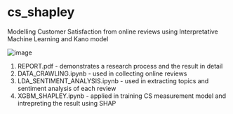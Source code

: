 # cs_shapley
Modelling Customer Satisfaction from online reviews
using Interpretative Machine Learning and Kano model

![image](https://user-images.githubusercontent.com/85447424/121343247-7068f400-c95d-11eb-9106-389a2878f969.png)

1. REPORT.pdf - demonstrates a research process and the result in detail
2. DATA_CRAWLING.ipynb - used in collecting online reviews
3. LDA_SENTIMENT_ANALYSIS.ipynb - used in extracting topics and sentiment analysis of each review
4. XGBM_SHAPLEY.ipynb - applied in training CS measurement model and intrepreting the result using SHAP
